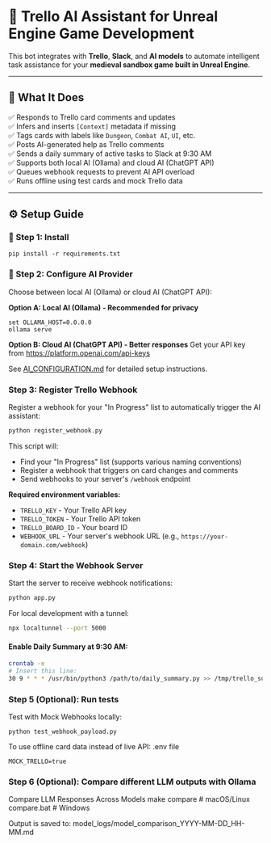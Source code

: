 # 🧠 Trello AI Assistant for Unreal Engine Game Development

This bot integrates with **Trello**, **Slack**, and **AI models** to automate intelligent task assistance for your **medieval sandbox game built in Unreal Engine**.

---

## 🚀 What It Does

✅ Responds to Trello card comments and updates  
✅ Infers and inserts `[Context]` metadata if missing  
✅ Tags cards with labels like `Dungeon`, `Combat AI`, `UI`, etc.  
✅ Posts AI-generated help as Trello comments  
✅ Sends a daily summary of active tasks to Slack at 9:30 AM  
✅ Supports both local AI (Ollama) and cloud AI (ChatGPT API)  
✅ Queues webhook requests to prevent AI API overload  
✅ Runs offline using test cards and mock Trello data

---

## ⚙️ Setup Guide

### 🔧 Step 1: Install

```
pip install -r requirements.txt
```

### 🤖 Step 2: Configure AI Provider

Choose between local AI (Ollama) or cloud AI (ChatGPT API):

**Option A: Local AI (Ollama) - Recommended for privacy**
```
set OLLAMA_HOST=0.0.0.0
ollama serve
```

**Option B: Cloud AI (ChatGPT API) - Better responses**
Get your API key from https://platform.openai.com/api-keys

See [AI_CONFIGURATION.md](AI_CONFIGURATION.md) for detailed setup instructions.

### Step 3: Register Trello Webhook

Register a webhook for your "In Progress" list to automatically trigger the AI assistant:

```bash
python register_webhook.py
```

This script will:
- Find your "In Progress" list (supports various naming conventions)
- Register a webhook that triggers on card changes and comments
- Send webhooks to your server's `/webhook` endpoint

**Required environment variables:**
- `TRELLO_KEY` - Your Trello API key
- `TRELLO_TOKEN` - Your Trello API token  
- `TRELLO_BOARD_ID` - Your board ID
- `WEBHOOK_URL` - Your server's webhook URL (e.g., `https://your-domain.com/webhook`)

### Step 4: Start the Webhook Server

Start the server to receive webhook notifications:
```bash
python app.py
```

For local development with a tunnel:
```bash
npx localtunnel --port 5000
```
#### Enable Daily Summary at 9:30 AM:
```bash
crontab -e
# Insert this line:
30 9 * * * /usr/bin/python3 /path/to/daily_summary.py >> /tmp/trello_summary.log 2>&1
```

### Step 5 (Optional): Run tests

Test with Mock Webhooks locally:
```
python test_webhook_payload.py
```
To use offline card data instead of live API:
.env file
```
MOCK_TRELLO=true
```
### Step 6 (Optional): Compare different LLM outputs with Ollama

Compare LLM Responses Across Models
make compare         # macOS/Linux
compare.bat          # Windows

Output is saved to:
model_logs/model_comparison_YYYY-MM-DD_HH-MM.md
